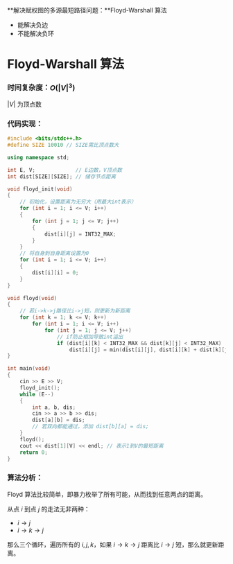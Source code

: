 **解决赋权图的多源最短路径问题：**Floyd-Warshall 算法

- 能解决负边
- 不能解决负环

<!--more-->

# Floyd-Warshall 算法

### 时间复杂度：$O(\left|V\right|^3)$

$\left|V\right|$ 为顶点数

### 代码实现：

```cpp
#include <bits/stdc++.h>
#define SIZE 10010 // SIZE需比顶点数大

using namespace std;

int E, V;             // E边数，V顶点数
int dist[SIZE][SIZE]; // 储存节点距离

void floyd_init(void)
{
    // 初始化，设置距离为无穷大（用最大int表示）
    for (int i = 1; i <= V; i++)
    {
        for (int j = 1; j <= V; j++)
        {
            dist[i][j] = INT32_MAX;
        }
    }
    // 将自身到自身距离设置为0
    for (int i = 1; i <= V; i++)
    {
        dist[i][i] = 0;
    }
}

void floyd(void)
{
    // 若i->k->j路径比i->j短，则更新为新距离
    for (int k = 1; k <= V; k++)
        for (int i = 1; i <= V; i++)
            for (int j = 1; j <= V; j++)
                // if防止相加导致int溢出
                if (dist[i][k] < INT32_MAX && dist[k][j] < INT32_MAX)
                    dist[i][j] = min(dist[i][j], dist[i][k] + dist[k][j]);
}

int main(void)
{
    cin >> E >> V;
    floyd_init();
    while (E--)
    {
        int a, b, dis;
        cin >> a >> b >> dis;
        dist[a][b] = dis;
        // 若双向都能通过，添加 dist[b][a] = dis;
    }
    floyd();
    cout << dist[1][V] << endl; // 表示1到V的最短距离
    return 0;
}
```

### 算法分析：

Floyd 算法比较简单，即暴力枚举了所有可能，从而找到任意两点的距离。

从点 $i$ 到点 $j$ 的走法无非两种：

- $i\rightarrow j$
- $i\rightarrow k\rightarrow j$

那么三个循环，遍历所有的 $i,j,k$，如果 $i\rightarrow k\rightarrow j$ 距离比 $i\rightarrow j$ 短，那么就更新距离。
